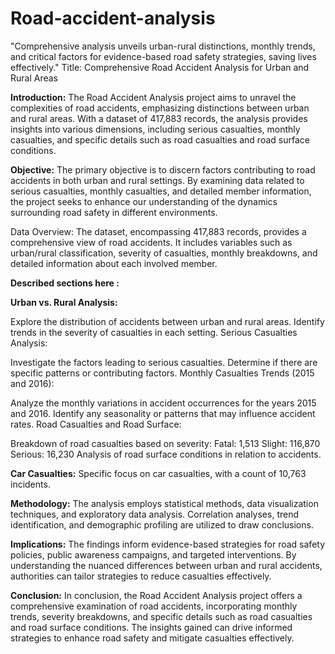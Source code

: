 # Road-accident-analysis
"Comprehensive analysis unveils urban-rural distinctions, monthly trends, and critical factors for evidence-based road safety strategies, saving lives effectively."
Title: Comprehensive Road Accident Analysis for Urban and Rural Areas

**Introduction:**
The Road Accident Analysis project aims to unravel the complexities of road accidents, emphasizing distinctions between urban and rural areas. With a dataset of 417,883 records, the analysis provides insights into various dimensions, including serious casualties, monthly casualties, and specific details such as road casualties and road surface conditions.

**Objective:**
The primary objective is to discern factors contributing to road accidents in both urban and rural settings. By examining data related to serious casualties, monthly casualties, and detailed member information, the project seeks to enhance our understanding of the dynamics surrounding road safety in different environments.

Data Overview:
The dataset, encompassing 417,883 records, provides a comprehensive view of road accidents. It includes variables such as urban/rural classification, severity of casualties, monthly breakdowns, and detailed information about each involved member.

**Described sections here :**

**Urban vs. Rural Analysis:**

Explore the distribution of accidents between urban and rural areas.
Identify trends in the severity of casualties in each setting.
Serious Casualties Analysis:

Investigate the factors leading to serious casualties.
Determine if there are specific patterns or contributing factors.
Monthly Casualties Trends (2015 and 2016):

Analyze the monthly variations in accident occurrences for the years 2015 and 2016.
Identify any seasonality or patterns that may influence accident rates.
Road Casualties and Road Surface:

Breakdown of road casualties based on severity:
Fatal: 1,513
Slight: 116,870
Serious: 16,230
Analysis of road surface conditions in relation to accidents.

**Car Casualties:**
Specific focus on car casualties, with a count of 10,763 incidents.

**Methodology:**
The analysis employs statistical methods, data visualization techniques, and exploratory data analysis. Correlation analyses, trend identification, and demographic profiling are utilized to draw conclusions.

**Implications:**
The findings inform evidence-based strategies for road safety policies, public awareness campaigns, and targeted interventions. By understanding the nuanced differences between urban and rural accidents, authorities can tailor strategies to reduce casualties effectively.

**Conclusion:**
In conclusion, the Road Accident Analysis project offers a comprehensive examination of road accidents, incorporating monthly trends, severity breakdowns, and specific details such as road casualties and road surface conditions. The insights gained can drive informed strategies to enhance road safety and mitigate casualties effectively.
